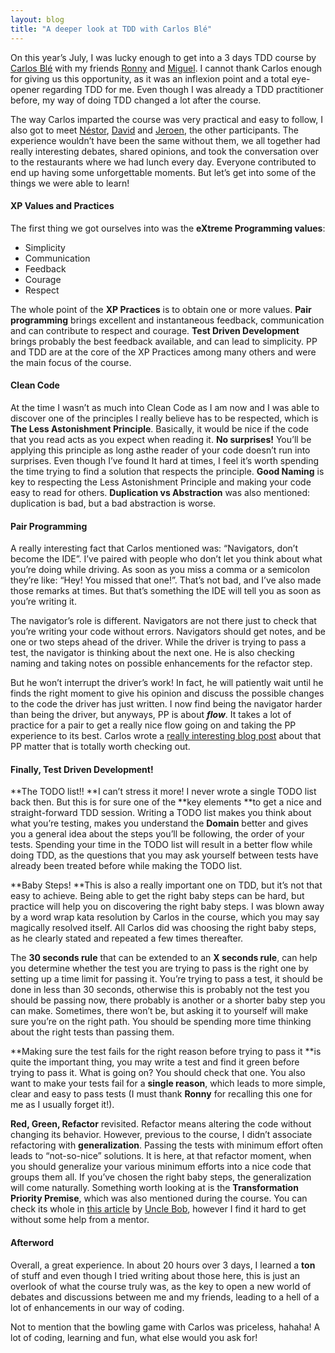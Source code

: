 ```yaml
---
layout: blog
title: "A deeper look at TDD with Carlos Blé"
---
```


On this year’s July, I was lucky enough to get into a 3 days TDD course by [Carlos Blé](https://twitter.com/carlosble) with my friends [Ronny](https://twitter.com/RonnyAncorini) and [Miguel](https://twitter.com/Groxalf_Esp). I cannot thank Carlos enough for giving us this opportunity, as it was an inflexion point and a total eye-opener regarding TDD for me. Even though I was already a TDD practitioner before, my way of doing TDD changed a lot after the course.

The way Carlos imparted the course was very practical and easy to follow, I also got to meet [Néstor](https://twitter.com/nestor_bs), [David](https://twitter.com/testrightnl) and [Jeroen](https://twitter.com/AngusVB), the other participants. The experience wouldn’t have been the same without them, we all together had really interesting debates, shared opinions, and took the conversation over to the restaurants where we had lunch every day. Everyone contributed to end up having some unforgettable moments.
But let’s get into some of the things we were able to learn!

#### XP Values and Practices
The first thing we got ourselves into was the **eXtreme Programming values**:

* Simplicity
* Communication
* Feedback
* Courage
* Respect

The whole point of the **XP Practices** is to obtain one or more values. **Pair programming** brings excellent and instantaneous feedback, communication and can contribute to respect and courage. **Test Driven Development** brings probably the best feedback available, and can lead to simplicity. PP and TDD are at the core of the XP Practices among many others and were the main focus of the course.

#### Clean Code
At the time I wasn’t as much into Clean Code as I am now and I was able to discover one of the principles I really believe has to be respected, which is **The Less Astonishment Principle**. Basically, it would be nice if the code that you read acts as you expect when reading it. **No surprises!** You’ll be applying this principle as long asthe reader of your code doesn’t run into surprises. Even though I’ve found It hard at times, I feel it’s worth spending the time trying to find a solution that respects the principle.
**Good Naming** is key to respecting the Less Astonishment Principle and making your code easy to read for others.
**Duplication vs Abstraction** was also mentioned: duplication is bad, but a bad abstraction is worse.

#### Pair Programming
A really interesting fact that Carlos mentioned was: “Navigators, don’t become the IDE”. I’ve paired with people who don’t let you think about what you’re doing while driving. As soon as you miss a comma or a semicolon they’re like: “Hey! You missed that one!”. That’s not bad, and I’ve also made those remarks at times. But that’s something the IDE will tell you as soon as you’re writing it.

The navigator’s role is different. Navigators are not there just to check that you’re writing your code without errors. Navigators should get notes, and be one or two steps ahead of the driver. While the driver is trying to pass a test, the navigator is thinking about the next one. He is also checking naming and taking notes on possible enhancements for the refactor step.

But he won’t interrupt the driver’s work! In fact, he will patiently wait until he finds the right moment to give his opinion and discuss the possible changes to the code the driver has just written. I now find being the navigator harder than being the driver, but anyways, PP is about ***flow***. It takes a lot of practice for a pair to get a really nice flow going on and taking the PP experience to its best.
Carlos wrote a [really interesting blog post](http://www.carlosble.com/2015/07/productive-pair-programming/) about that PP matter that is totally worth checking out.

#### Finally, Test Driven Development!
**The TODO list!! **I can’t stress it more! I never wrote a single TODO list back then. But this is for sure one of the **key elements **to get a nice and straight-forward TDD session. Writing a TODO list makes you think about what you’re testing, makes you understand the **Domain** better and gives you a general idea about the steps you’ll be following, the order of your tests. Spending your time in the TODO list will result in a better flow while doing TDD, as the questions that you may ask yourself between tests have already been treated before while making the TODO list.

**Baby Steps! **This is also a really important one on TDD, but it’s not that easy to achieve. Being able to get the right baby steps can be hard, but practice will help you on discovering the right baby steps. I was blown away by a word wrap kata resolution by Carlos in the course, which you may say magically resolved itself. All Carlos did was choosing the right baby steps, as he clearly stated and repeated a few times thereafter.

The **30 seconds rule** that can be extended to an **X seconds rule**, can help you determine whether the test you are trying to pass is the right one by setting up a time limit for passing it. You’re trying to pass a test, it should be done in less than 30 seconds, otherwise this is probably not the test you should be passing now, there probably is another or a shorter baby step you can make. Sometimes, there won’t be, but asking it to yourself will make sure you’re on the right path. You should be spending more time thinking about the right tests than passing them.

**Making sure the test fails for the right reason before trying to pass it **is quite the important thing, you may write a test and find it green before trying to pass it. What is going on? You should check that one. You also want to make your tests fail for a **single reason**, which leads to more simple, clear and easy to pass tests (I must thank **Ronny** for recalling this one for me as I usually forget it!).

**Red, Green, Refactor** revisited. Refactor means altering the code without changing its behavior. However, previous to the course, I didn’t associate refactoring with **generalization**. Passing the tests with minimum effort often leads to “not-so-nice” solutions. It is here, at that refactor moment, when you should generalize your various minimum efforts into a nice code that groups them all. If you’ve chosen the right baby steps, the generalization will come naturally. Something worth looking at is the **Transformation Priority Premise**, which was also mentioned during the course. You can check its whole in [this article](https://blog.8thlight.com/uncle-bob/2013/05/27/TheTransformationPriorityPremise.html) by [Uncle Bob](https://twitter.com/unclebobmartin), however I find it hard to get without some help from a mentor.

#### Afterword
Overall, a great experience. In about 20 hours over 3 days, I learned a **ton** of stuff and even though I tried writing about those here, this is just an overlook of what the course truly was, as the key to open a new world of debates and discussions between me and my friends, leading to a hell of a lot of enhancements in our way of coding.

Not to mention that the bowling game with Carlos was priceless, hahaha! A lot of coding, learning and fun, what else would you ask for!
